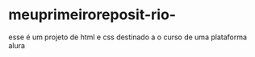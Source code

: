 # meuprimeiroreposit-rio-
esse é um projeto de html e css destinado a o curso de uma plataforma alura
